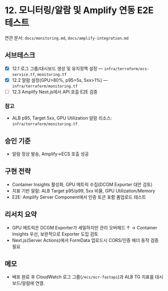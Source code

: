 # 12. 모니터링/알람 및 Amplify 연동 E2E 테스트

연관 문서: `docs/monitoring.md`, `docs/amplify-integration.md`

## 서브테스크

- [x] 12.1 로그 그룹/대시보드 생성 및 유지정책 설정 — `infra/terraform/ecs-service.tf`, `monitoring.tf`
- [x] 12.2 알람 설정(GPU>80%, p95>5s, 5xx>1%) — `infra/terraform/monitoring.tf`
- [ ] 12.3 Amplify Next.js에서 API 호출 E2E 검증

### 참고

- ALB p95, Target 5xx, GPU Utilization 알람 리소스: `infra/terraform/monitoring.tf`

## 승인 기준

- 알람 정상 발송, Amplify→ECS 호출 성공

## 구현 전략

- Container Insights 활성화, GPU 메트릭 수집(DCGM Exporter 대안 검토)
- 지표 기반 알람: ALB Target p95/p99, 5xx 비율, GPU Utilization/Memory
- E2E: Amplify Server Component에서 인증 토큰 포함 폼업로드 테스트

## 리서치 요약

- GPU 메트릭은 DCGM Exporter가 세밀하지만 관리 오버헤드 ↑ → Container Insights 우선, 보완적으로 Exporter 도입 검토
- Next.js(Server Actions)에서 FormData 업로드시 CORS/인증 헤더 동작 검증 필요

## 메모

- 배포 완료 후 CloudWatch 로그 그룹(`/ecs/ocr-fastapi`)과 ALB TG 지표를 대시보드/알람에 연결.

